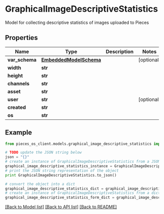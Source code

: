 # GraphicalImageDescriptiveStatistics

Model for collecting descriptive statistics of images uploaded to Pieces

## Properties

Name | Type | Description | Notes
------------ | ------------- | ------------- | -------------
**var_schema** | [**EmbeddedModelSchema**](EmbeddedModelSchema.md) |  | [optional] 
**width** | **str** |  | 
**height** | **str** |  | 
**channels** | **str** |  | 
**asset** | **str** |  | 
**user** | **str** |  | [optional] 
**created** | **str** |  | 
**os** | **str** |  | 

## Example

```python
from pieces_os_client.models.graphical_image_descriptive_statistics import GraphicalImageDescriptiveStatistics

# TODO update the JSON string below
json = "{}"
# create an instance of GraphicalImageDescriptiveStatistics from a JSON string
graphical_image_descriptive_statistics_instance = GraphicalImageDescriptiveStatistics.from_json(json)
# print the JSON string representation of the object
print GraphicalImageDescriptiveStatistics.to_json()

# convert the object into a dict
graphical_image_descriptive_statistics_dict = graphical_image_descriptive_statistics_instance.to_dict()
# create an instance of GraphicalImageDescriptiveStatistics from a dict
graphical_image_descriptive_statistics_form_dict = graphical_image_descriptive_statistics.from_dict(graphical_image_descriptive_statistics_dict)
```
[[Back to Model list]](../README.md#documentation-for-models) [[Back to API list]](../README.md#documentation-for-api-endpoints) [[Back to README]](../README.md)



